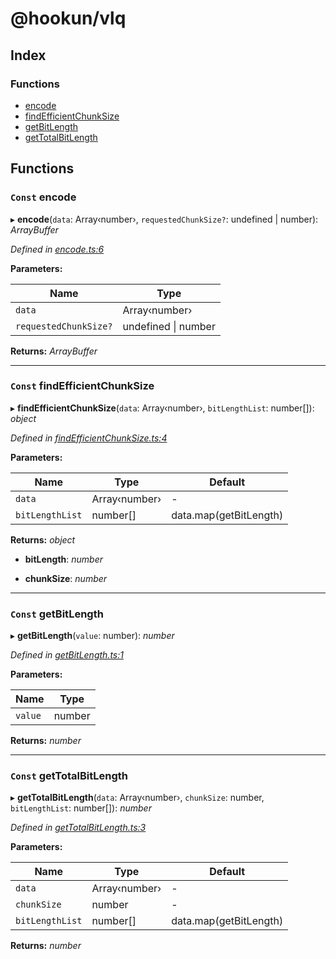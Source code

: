 
# @hookun/vlq

## Index

### Functions

* [encode](README.md#const-encode)
* [findEfficientChunkSize](README.md#const-findefficientchunksize)
* [getBitLength](README.md#const-getbitlength)
* [getTotalBitLength](README.md#const-gettotalbitlength)

## Functions

### `Const` encode

▸ **encode**(`data`: Array‹number›, `requestedChunkSize?`: undefined | number): *ArrayBuffer*

*Defined in [encode.ts:6](https://github.com/hookun/vlq/blob/84cf483/src/encode.ts#L6)*

**Parameters:**

Name | Type |
------ | ------ |
`data` | Array‹number› |
`requestedChunkSize?` | undefined &#124; number |

**Returns:** *ArrayBuffer*

___

### `Const` findEfficientChunkSize

▸ **findEfficientChunkSize**(`data`: Array‹number›, `bitLengthList`: number[]): *object*

*Defined in [findEfficientChunkSize.ts:4](https://github.com/hookun/vlq/blob/84cf483/src/findEfficientChunkSize.ts#L4)*

**Parameters:**

Name | Type | Default |
------ | ------ | ------ |
`data` | Array‹number› | - |
`bitLengthList` | number[] | data.map(getBitLength) |

**Returns:** *object*

* **bitLength**: *number*

* **chunkSize**: *number*

___

### `Const` getBitLength

▸ **getBitLength**(`value`: number): *number*

*Defined in [getBitLength.ts:1](https://github.com/hookun/vlq/blob/84cf483/src/getBitLength.ts#L1)*

**Parameters:**

Name | Type |
------ | ------ |
`value` | number |

**Returns:** *number*

___

### `Const` getTotalBitLength

▸ **getTotalBitLength**(`data`: Array‹number›, `chunkSize`: number, `bitLengthList`: number[]): *number*

*Defined in [getTotalBitLength.ts:3](https://github.com/hookun/vlq/blob/84cf483/src/getTotalBitLength.ts#L3)*

**Parameters:**

Name | Type | Default |
------ | ------ | ------ |
`data` | Array‹number› | - |
`chunkSize` | number | - |
`bitLengthList` | number[] | data.map(getBitLength) |

**Returns:** *number*
